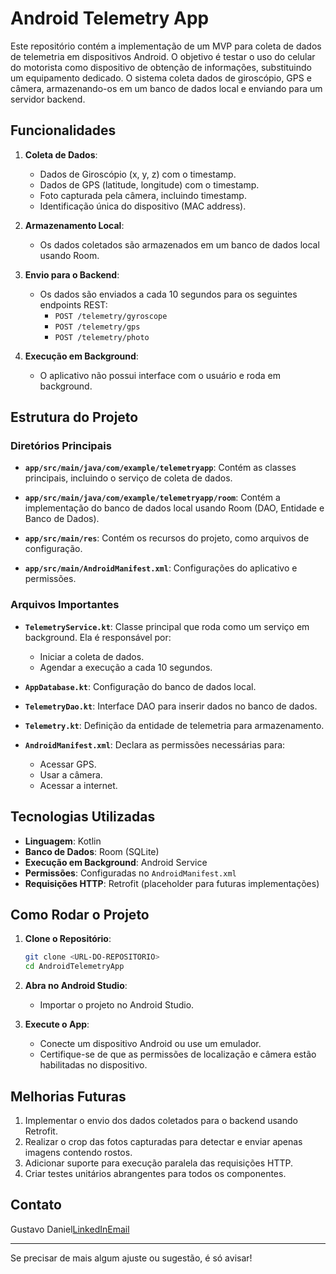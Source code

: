 # Android Telemetry App

Este repositório contém a implementação de um MVP para coleta de dados de telemetria em dispositivos Android. O objetivo é testar o uso do celular do motorista como dispositivo de obtenção de informações, substituindo um equipamento dedicado. O sistema coleta dados de giroscópio, GPS e câmera, armazenando-os em um banco de dados local e enviando para um servidor backend.

## Funcionalidades

1. **Coleta de Dados**:

   - Dados de Giroscópio (x, y, z) com o timestamp.
   - Dados de GPS (latitude, longitude) com o timestamp.
   - Foto capturada pela câmera, incluindo timestamp.
   - Identificação única do dispositivo (MAC address).

2. **Armazenamento Local**:

   - Os dados coletados são armazenados em um banco de dados local usando Room.

3. **Envio para o Backend**:

   - Os dados são enviados a cada 10 segundos para os seguintes endpoints REST:
     - `POST /telemetry/gyroscope`
     - `POST /telemetry/gps`
     - `POST /telemetry/photo`

4. **Execução em Background**:

   - O aplicativo não possui interface com o usuário e roda em background.

## Estrutura do Projeto

### Diretórios Principais

- **`app/src/main/java/com/example/telemetryapp`**:
  Contém as classes principais, incluindo o serviço de coleta de dados.

- **`app/src/main/java/com/example/telemetryapp/room`**:
  Contém a implementação do banco de dados local usando Room (DAO, Entidade e Banco de Dados).

- **`app/src/main/res`**:
  Contém os recursos do projeto, como arquivos de configuração.

- **`app/src/main/AndroidManifest.xml`**:
  Configurações do aplicativo e permissões.

### Arquivos Importantes

- **`TelemetryService.kt`**:
  Classe principal que roda como um serviço em background. Ela é responsável por:

  - Iniciar a coleta de dados.
  - Agendar a execução a cada 10 segundos.

- **`AppDatabase.kt`**:
  Configuração do banco de dados local.

- **`TelemetryDao.kt`**:
  Interface DAO para inserir dados no banco de dados.

- **`Telemetry.kt`**:
  Definição da entidade de telemetria para armazenamento.

- **`AndroidManifest.xml`**:
  Declara as permissões necessárias para:

  - Acessar GPS.
  - Usar a câmera.
  - Acessar a internet.

## Tecnologias Utilizadas

- **Linguagem**: Kotlin
- **Banco de Dados**: Room (SQLite)
- **Execução em Background**: Android Service
- **Permissões**: Configuradas no `AndroidManifest.xml`
- **Requisições HTTP**: Retrofit (placeholder para futuras implementações)

## Como Rodar o Projeto

1. **Clone o Repositório**:

   ```bash
   git clone <URL-DO-REPOSITORIO>
   cd AndroidTelemetryApp
   ```

2. **Abra no Android Studio**:

   - Importar o projeto no Android Studio.

3. **Execute o App**:

   - Conecte um dispositivo Android ou use um emulador.
   - Certifique-se de que as permissões de localização e câmera estão habilitadas no dispositivo.

## Melhorias Futuras

1. Implementar o envio dos dados coletados para o backend usando Retrofit.
2. Realizar o crop das fotos capturadas para detectar e enviar apenas imagens contendo rostos.
3. Adicionar suporte para execução paralela das requisições HTTP.
4. Criar testes unitários abrangentes para todos os componentes.

## Contato

Gustavo Daniel[LinkedIn](https://www.linkedin.com/in/gustavodaniel)[Email](mailto\:gustavodaniel@example.com)

---

Se precisar de mais algum ajuste ou sugestão, é só avisar!

